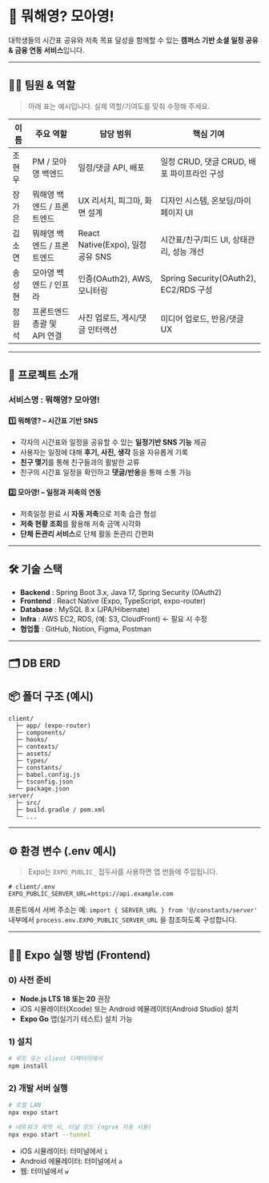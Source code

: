 # 🌟 뭐해영? 모아영!

대학생들의 시간표 공유와 저축 목표 달성을 함께할 수 있는 **캠퍼스 기반 소셜 일정 공유 & 금융 연동 서비스**입니다.

---

## 👨‍💻 팀원 & 역할

> 아래 표는 예시입니다. 실제 역할/기여도를 맞춰 수정해 주세요.

| 이름  | 주요 역할       | 담당 범위                         | 핵심 기여                               |
| --- | ----------- | ----------------------------- | ----------------------------------- |
| 조현우 | PM / 모아영 백엔드    | 일정/댓글 API, 배포                 | 일정 CRUD, 댓글 CRUD, 배포 파이프라인 구성       |
| 장가은 | 뭐해영 백엔드 / 프론트엔드 | UX 리서치, 피그마, 화면 설계            | 디자인 시스템, 온보딩/마이페이지 UI               |
| 김소연 | 뭐해영 백엔드 / 프론트엔드       | React Native(Expo), 일정 공유 SNS | 시간표/친구/피드 UI, 상태관리, 성능 개선           |
| 송성현 | 모아영 백엔드 / 인프라   | 인증(OAuth2), AWS, 모니터링         | Spring Security(OAuth2), EC2/RDS 구성 |
| 정원석 | 프론트엔드 총괄 및 API 연결      | 사진 업로드, 게시/댓글 인터랙션            | 미디어 업로드, 반응/댓글 UX                   |

---

## 🚀 프로젝트 소개

### **서비스명** : 뭐해영? 모아영!

#### 1️⃣ 뭐해영? – 시간표 기반 SNS

* 각자의 시간표와 일정을 공유할 수 있는 **일정기반 SNS 기능** 제공
* 사용자는 일정에 대해 **후기, 사진, 생각** 등을 자유롭게 기록
* **친구 맺기**를 통해 친구들과의 활발한 교류
* 친구의 시간표 일정을 확인하고 **댓글/반응**을 통해 소통 가능

#### 2️⃣ 모아영! – 일정과 저축의 연동

* 저축일정 완료 시 **자동 저축**으로 저축 습관 형성
* **저축 현황 조회**를 활용해 저축 금액 시각화
* **단체 돈관리 서비스**로 단체 활동 돈관리 간편화

---

## 🛠 기술 스택

* **Backend** : Spring Boot 3.x, Java 17, Spring Security (OAuth2)
* **Frontend** : React Native (Expo, TypeScript, expo-router)
* **Database** : MySQL 8.x (JPA/Hibernate)
* **Infra** : AWS EC2, RDS, (예: S3, CloudFront)  ← 필요 시 수정
* **협업툴** : GitHub, Notion, Figma, Postman

---

## 🗂 DB ERD



## 📦 폴더 구조 (예시)

```
client/
  ├─ app/ (expo-router)
  ├─ components/
  ├─ hooks/
  ├─ contexts/
  ├─ assets/
  ├─ types/
  ├─ constants/
  ├─ babel.config.js
  ├─ tsconfig.json
  └─ package.json
server/
  ├─ src/
  ├─ build.gradle / pom.xml
  └─ ...
```

---

## ⚙️ 환경 변수 (.env 예시)

> Expo는 `EXPO_PUBLIC_` 접두사를 사용하면 앱 번들에 주입됩니다.

```
# client/.env
EXPO_PUBLIC_SERVER_URL=https://api.example.com
```

프론트에서 서버 주소는 예: `import { SERVER_URL } from '@/constants/server'` 내부에서 `process.env.EXPO_PUBLIC_SERVER_URL` 을 참조하도록 구성합니다.

---

## 🏃‍♀️ Expo 실행 방법 (Frontend)

### 0) 사전 준비

* **Node.js LTS 18 또는 20** 권장
* iOS 시뮬레이터(Xcode) 또는 Android 에뮬레이터(Android Studio) 설치
* **Expo Go** 앱(실기기 테스트) 설치 가능

### 1) 설치

```bash
# 루트 또는 client 디렉터리에서
npm install
```

### 2) 개발 서버 실행

```bash
# 로컬 LAN
npx expo start

# 네트워크 제약 시, 터널 모드 (ngrok 자동 사용)
npx expo start --tunnel
```

* iOS 시뮬레이터: 터미널에서 `i`
* Android 에뮬레이터: 터미널에서 `a`
* 웹: 터미널에서 `w`
